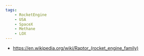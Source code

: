 ```yaml
---
tags:
    - RocketEngine
    - USA
    - SpaceX
    - Methane
    - LOX
---
```


 - https://en.wikipedia.org/wiki/Raptor_(rocket_engine_family)